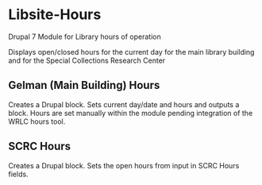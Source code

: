 Libsite-Hours
=============

Drupal 7 Module for Library hours of operation

Displays open/closed hours for the current day for the main library building and for the Special Collections Research Center

Gelman (Main Building) Hours
----------------------------

Creates a Drupal block. Sets current day/date and hours and outputs a block. Hours are set manually within the module pending integration of the WRLC hours tool.


SCRC Hours
----------

Creates a Drupal block. Sets the open hours from input in SCRC Hours fields.
